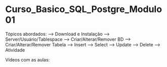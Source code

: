 # Curso_Basico_SQL_Postgre_Modulo01

Tópicos abordados: --> Download e Instalação --> Server/Usuário/Tablespace --> Criar/Alterar/Remover BD --> Criar/Alterar/Remover Tabela --> Insert --> Select --> Update --> Delete --> Atividade

Vídeos com as aulas:
